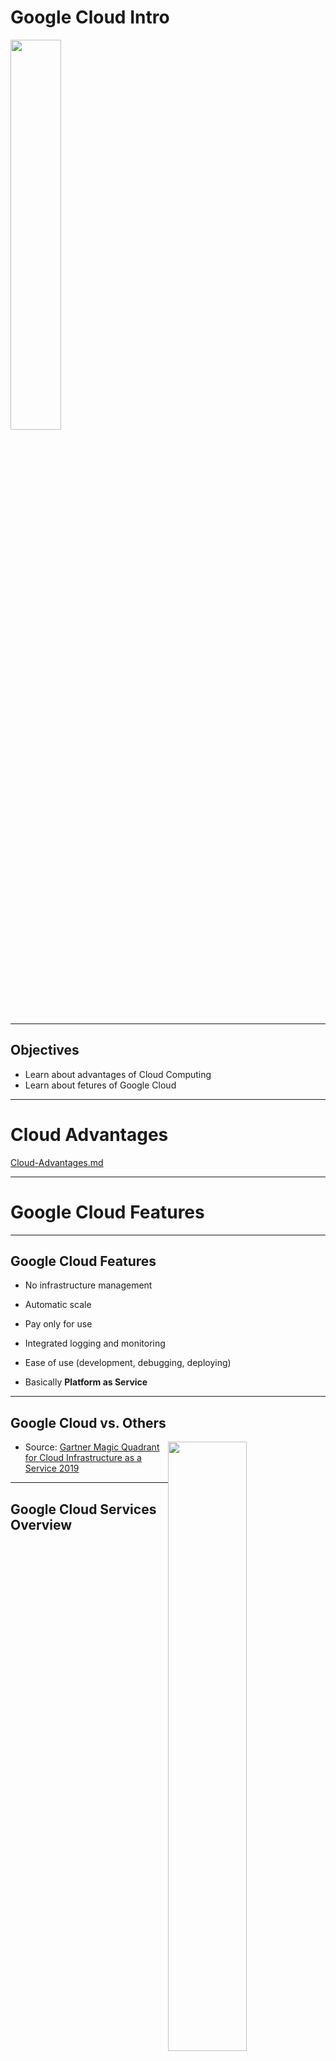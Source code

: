 # Google Cloud Intro

<img src="../../assets/images/logos/google-cloud-logo-2.png" style="white;width:40%;"/><!-- {"left" : 4.37, "top" : 7, "height" : 1.19, "width" : 3.65} -->

---

## Objectives
- Learn about advantages of Cloud Computing
- Learn about fetures of Google Cloud

---
# Cloud Advantages

[Cloud-Advantages.md](Cloud-Advantages.md)

---

# Google Cloud Features

---

## Google Cloud Features
- No infrastructure management

- Automatic scale

- Pay only for use

- Integrated logging and monitoring

- Ease of use (development, debugging, deploying)

- Basically **Platform as Service**

---

## Google Cloud vs. Others

<img src="../../assets/images/google-cloud/3rd-party/gartner-quadrant-cloud.jpg" style="width:50%;float:right;" /><!-- {"left" : 5.8, "top" : 1.04, "height" : 4.64, "width" : 4.44} -->  

- Source: [Gartner Magic Quadrant for Cloud Infrastructure as a Service 2019](https://cloud.google.com/gartner-cloud-infrastructure-as-a-service/)

---

## Google Cloud Services Overview

<img src="../../assets/images/google-cloud/3rd-party/google-cloud-services-1.png" style="width:50%; border-width:3px; border-style:solid;" /><!-- {"left" : 1.95, "top" : 1.57, "height" : 6.5, "width" : 6.34} -->  


---

## Google Cloud Services Overview

* __Compute:__ Scalable VMs

* __Storage:__ Scalable, 'unlimited' storage

* __Databases:__ Relational databases

* __Networking:__ Build your own networking

* __Big Data:__ Analyze huge amount of data

* __Machine Learning:__ Scalable ML platform

---

## Google Cloud Resource Hierarchy

<img src="../../assets/images/google-cloud/3rd-party/google-cloud-organization-2.png" style="width:70%; " /><!-- {"left" : 1.58, "top" : 1.48, "height" : 3.7, "width" : 7.09} -->  


- Source: https://cloud.google.com/billing/docs/concepts

- Source: https://cloud.google.com/docs/enterprise/best-practices-for-enterprise-organizations

---

## Google Cloud Resource Hierarchy

<img src="../../assets/images/google-cloud/3rd-party/google-cloud-organization-2.png" style="width:70%; float:right;" /><!-- {"left" : 5.22, "top" : 1.09, "height" : 2.59, "width" : 4.97} -->  


- Domain

- Organization

- Folders

- Projects

- Resources

- Labels

- Billing

---

## Google Cloud Resources: Domain

<img src="../../assets/images/google-cloud/3rd-party/google-cloud-organization-2.png" style="width:50%; float:right;" /><!-- {"left" : 5.25, "top" : 1.04, "height" : 2.56, "width" : 4.92} -->  


- Domain identifies your company

- If the domain is linked to a [GSuite](https://gsuite.google.com/) or [Cloud Identity](https://cloud.google.com/identity/) account

- Domains are managed by [Google Admin Console](https://admin.google.com)

- Reference : https://cloud.google.com/billing/docs/concepts

---

## Google Cloud Resources: Organization & Folders

<img src="../../assets/images/google-cloud/3rd-party/google-cloud-organization-2.png" style="width:50%; float:right;" /><!-- {"left" : 5.5, "top" : 1.04, "height" : 2.43, "width" : 4.67} -->  


* A domain can have multiple organizations

* E.g. company.com can have following orgs
    - Marketing
    - Engineering
    - Customer support
    - ..etc

* Also helps to contain billing per organization

* __Folders__ are used to organize projects

* Reference: https://cloud.google.com/billing/docs/concepts
---

## Google Cloud Resources: Projects

<img src="../../assets/images/google-cloud/3rd-party/google-cloud-organization-2.png" style="width:50%; float:right;" /><!-- {"left" : 5.5, "top" : 1.04, "height" : 2.43, "width" : 4.67} -->  


* __Projects__ are required to use any resources and services

* All resources (VMs, DBs) belong to ONE project

* Projects also allow access control for users

* Billing can be setup per project basis

* Reference : https://cloud.google.com/billing/docs/concepts

---

# Google Cloud Use Cases

---

## Google Cloud Customers and Use Cases

* https://cloud.google.com/customers/  
* [Target use case video](https://www.youtube.com/watch?v=djQIFqY5cJ4&feature=youtu.be)
- [HSBC use case](https://www.youtube.com/watch?v=W8oTEyogAwo&feature=youtu.be)

<br />

<img src="../../assets/images/logos/paypal-logo-1.png" style="width:20%; " /><!-- {"left" : 0.55, "top" : 4.46, "height" : 0.82, "width" : 3.08} --> &nbsp;  &nbsp;
<img src="../../assets/images/logos/target-logo-1.png" style="width:10%; " /><!-- {"left" : 4.19, "top" : 3.62, "height" : 2.49, "width" : 1.87} --> &nbsp;  &nbsp;
<img src="../../assets/images/logos/hsbc-logo-1.png" style="width:20%; " /><!-- {"left" : 6.93, "top" : 4.49, "height" : 0.75, "width" : 2.78} -->  


---

## Lab: Access Google Cloud

<img src="../../assets/images/icons/individual-labs.png" style="width:25%;float:right;"/><!-- {"left" : 6.76, "top" : 0.88, "height" : 4.37, "width" : 3.28} -->


* **Overview:**
    - Get access to Google Cloud environmnet

* **Approximate run time:**
    - 15 mins

* **Instructions:**
    - Please follow instructions for
    - **Getting started / Setup Google cloud**


Notes:

---
## Lab: Setup a Working Project

<img src="../../assets/images/icons/individual-labs.png" style="width:25%;float:right;"/><!-- {"left" : 6.76, "top" : 0.88, "height" : 4.37, "width" : 3.28} -->


* **Overview:**
    - Create a working project we will use for this class

* **Approximate run time:**
    - 15 mins

* **Instructions:**
    - Please follow instructions for
    - **Getting started / Project setup**


Notes:

---

## Review and Q&A

<img src="../../assets/images/icons/q-and-a-1.png" style="width:20%;float:right;" /><!-- {"left" : 8.24, "top" : 1.21, "height" : 1.28, "width" : 1.73} -->


- Let's go over what we have covered so far

- Any questions?

<img src="../../assets/images/icons/quiz-icon.png" style="width:40%;" /><!-- {"left" : 2.69, "top" : 4.43, "height" : 3.24, "width" : 4.86} -->
